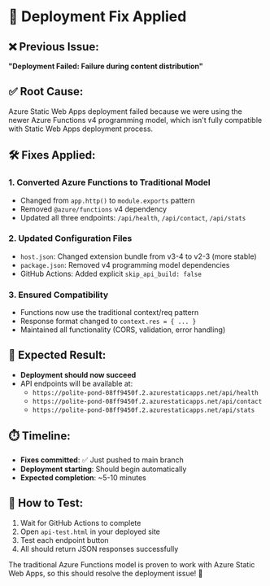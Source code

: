 # 🔧 Deployment Fix Applied

## ❌ Previous Issue:
**"Deployment Failed: Failure during content distribution"**

## ✅ Root Cause:
Azure Static Web Apps deployment failed because we were using the newer Azure Functions v4 programming model, which isn't fully compatible with Static Web Apps deployment process.

## 🛠️ Fixes Applied:

### 1. **Converted Azure Functions to Traditional Model**
   - Changed from `app.http()` to `module.exports` pattern
   - Removed `@azure/functions` v4 dependency
   - Updated all three endpoints: `/api/health`, `/api/contact`, `/api/stats`

### 2. **Updated Configuration Files**
   - `host.json`: Changed extension bundle from v3-4 to v2-3 (more stable)
   - `package.json`: Removed v4 programming model dependencies
   - GitHub Actions: Added explicit `skip_api_build: false`

### 3. **Ensured Compatibility**
   - Functions now use the traditional context/req pattern
   - Response format changed to `context.res = { ... }`
   - Maintained all functionality (CORS, validation, error handling)

## 🚀 Expected Result:
- **Deployment should now succeed**
- API endpoints will be available at:
  - `https://polite-pond-08ff9450f.2.azurestaticapps.net/api/health`
  - `https://polite-pond-08ff9450f.2.azurestaticapps.net/api/contact` 
  - `https://polite-pond-08ff9450f.2.azurestaticapps.net/api/stats`

## ⏱️ Timeline:
- **Fixes committed**: ✅ Just pushed to main branch
- **Deployment starting**: Should begin automatically
- **Expected completion**: ~5-10 minutes

## 🧪 How to Test:
1. Wait for GitHub Actions to complete
2. Open `api-test.html` in your deployed site
3. Test each endpoint button
4. All should return JSON responses successfully

The traditional Azure Functions model is proven to work with Azure Static Web Apps, so this should resolve the deployment issue! 🎯
